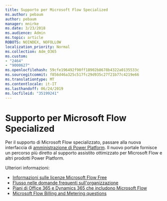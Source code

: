 ```yaml
---
title: Supporto per Microsoft Flow Specialized
ms.author: pebaum
author: pebaum
manager: mnirke
ms.date: 3/23/2018
ms.audience: Admin
ms.topic: article
ROBOTS: NOINDEX, NOFOLLOW
localization_priority: Normal
ms.collection: Adm_O365
ms.custom:
- "2464"
- "9000627"
ms.openlocfilehash: 59cfe196492f90ff18902b8678b4322a0135533c
ms.sourcegitcommit: f856d46a325c517fc29d935c27f21b77c4219e66
ms.translationtype: MT
ms.contentlocale: it-IT
ms.lasthandoff: 06/24/2019
ms.locfileid: "35199241"
---
```

# <a name="microsoft-flow-specialized-support"></a>Supporto per Microsoft Flow Specialized

Per il supporto di Microsoft Flow specializzato, passare alla nuova interfaccia di [amministrazione di Power Platform](https://aka.ms/flowadminsupport). Il nuovo portale fornisce un percorso più diretto al supporto assistito ottimizzato per Microsoft Flow e altri prodotti Power Platform.

Ulteriori informazioni:
- [Informazioni sulle licenze Microsoft Flow Free](https://go.microsoft.com/fwlink/?linkid=2095610)
- [Flusso nelle domande frequenti sull'organizzazione](https://go.microsoft.com/fwlink/?linkid=2072608)
- [Piani di Office 365 e Dynamics 365 che includono Microsoft Flow](https://go.microsoft.com/fwlink/?linkid=2072406)
- [Microsoft Flow Billing and Metering questions](https://go.microsoft.com/fwlink/?linkid=2072612)